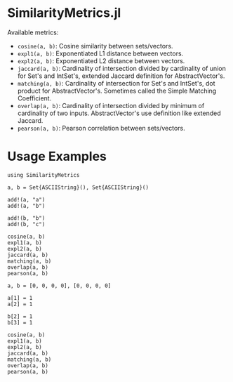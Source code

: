 SimilarityMetrics.jl
====================

Available metrics:

* `cosine(a, b)`: Cosine similarity between sets/vectors.
* `expl1(a, b)`: Exponentiated L1 distance between vectors.
* `expl2(a, b)`: Exponentiated L2 distance between vectors.
* `jaccard(a, b)`: Cardinality of intersection divided by cardinality of union for Set's and IntSet's, extended Jaccard definition for AbstractVector's.
* `matching(a, b)`: Cardinality of intersection for Set's and IntSet's, dot product for AbstractVector's. Sometimes called the Simple Matching Coefficient.
* `overlap(a, b)`: Cardinality of intersection divided by minimum of cardinality of two inputs. AbstractVector's use definition like extended Jaccard.
* `pearson(a, b)`: Pearson correlation between sets/vectors.

# Usage Examples

	using SimilarityMetrics

	a, b = Set{ASCIIString}(), Set{ASCIIString}()

	add!(a, "a")
	add!(a, "b")

	add!(b, "b")
	add!(b, "c")

	cosine(a, b)
	expl1(a, b)
	expl2(a, b)
	jaccard(a, b)
	matching(a, b)
	overlap(a, b)
	pearson(a, b)

	a, b = [0, 0, 0, 0], [0, 0, 0, 0]

	a[1] = 1
	a[2] = 1

	b[2] = 1
	b[3] = 1

	cosine(a, b)
	expl1(a, b)
	expl2(a, b)
	jaccard(a, b)
	matching(a, b)
	overlap(a, b)
	pearson(a, b)
